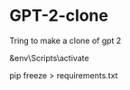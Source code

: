 # GPT-2-clone
 Tring to make a clone of gpt 2


&env\Scripts\activate 

pip freeze > requirements.txt